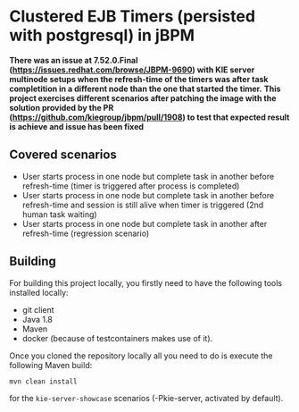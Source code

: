 Clustered EJB Timers (persisted with postgresql) in jBPM
========================================================

**There was an issue at 7.52.0.Final (https://issues.redhat.com/browse/JBPM-9690) with KIE server multinode setups when the refresh-time of the timers was after task completition in a different node than the one that started the timer.**
**This project exercises different scenarios after patching the image with the solution provided by the PR (https://github.com/kiegroup/jbpm/pull/1908) to test that expected result is achieve and issue has been fixed**

## Covered scenarios

- User starts process in one node but complete task in another before refresh-time (timer is triggered after process is completed)
- User starts process in one node but complete task in another before refresh-time and session is still alive when timer is triggered (2nd human task waiting)
- User starts process in one node but complete task in another after refresh-time (regression scenario)

## Building

For building this project locally, you firstly need to have the following tools installed locally:
- git client
- Java 1.8
- Maven
- docker (because of testcontainers makes use of it).

Once you cloned the repository locally all you need to do is execute the following Maven build:

```
mvn clean install
```

for the `kie-server-showcase` scenarios (-Pkie-server, activated by default).

